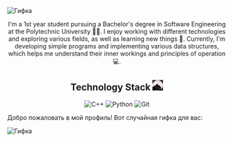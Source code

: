 
![Гифка](video_2024-06-08_23-36-04.gif)
<div align="center">

I'm a 1st year student pursuing a Bachelor's degree in Software Engineering at the Polytechnic University 👨‍🎓. I enjoy working with different technologies and exploring various fields, as well as learning new things 👾. Currently, I'm developing simple programs and implementing various data structures, which helps me understand their inner workings and principles of operation 💻.

</div>

<div align="center">
    <h2>Technology Stack <img src="./pedro.gif" alt="Pedro" width="24" style="pointer-events: none;" /> </h2> 
    <img src="https://img.shields.io/badge/C++-00599C?style=for-the-badge&logo=c%2B%2B&logoColor=white" alt="C++" style="pointer-events: none;" />
    <img src="https://img.shields.io/badge/Python-3776AB?style=for-the-badge&logo=python&logoColor=white" alt="Python" style="pointer-events: none;" />
    <img src="https://img.shields.io/badge/Git-F05032?style=for-the-badge&logo=git&logoColor=white" alt="Git" style="pointer-events: none;" />
</div>

Добро пожаловать в мой профиль! Вот случайная гифка для вас:

![Гифка](gif/test3.gif)
